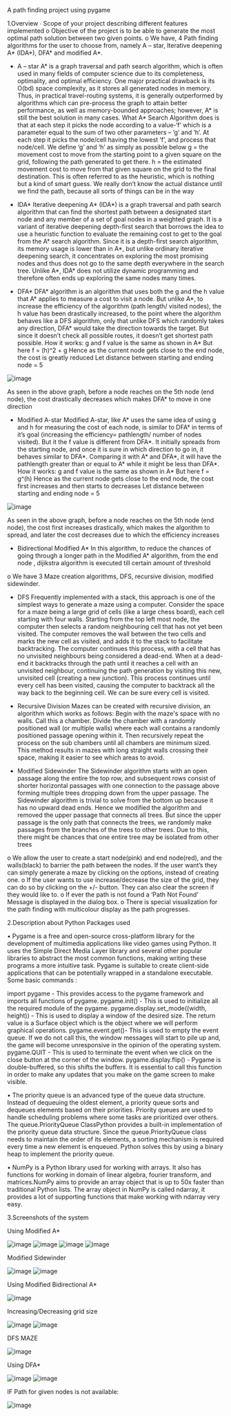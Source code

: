A path finding project using pygame

1.Overview 
∙ Scope of your project describing different  features implemented 
o	Objective of the project is to be able to generate the most optimal path solution between two given points.
o	We have, 4 Path finding algorithms for the user to choose from, namely A – star, Iterative deepening A* (IDA*), DFA* and modified A*. 

-	A – star 
	A* is a graph traversal and path search algorithm, which is often used in many fields of computer science due to its completeness, optimality, and optimal efficiency. One major practical drawback is its O(bd) space complexity, as it stores all generated nodes in memory. Thus, in practical travel-routing systems, it is generally outperformed by algorithms which can pre-process the graph to attain better performance, as well as memory-bounded approaches; however, A* is still the best solution in many cases. 
	What A* Search Algorithm does is that at each step it picks the node according to a value-‘f’ which is a parameter equal to the sum of two other parameters – ‘g’ and ‘h’. At each step it picks the node/cell having the lowest ‘f’, and process that node/cell.
	We define ‘g’ and ‘h’ as simply as possible below
	g = the movement cost to move from the starting point to a given square on the grid, following the path generated to get there. 
	h = the estimated movement cost to move from that given square on the grid to the final destination. This is often referred to as the heuristic, which is nothing but a kind of smart guess. We really don’t know the actual distance until we find the path, because all sorts of things can be in the way 


-	IDA*
Iterative deepening A* (IDA*) is a graph traversal and path search algorithm that can find the shortest path between a designated start node and any member of a set of goal nodes in a weighted graph. It is a variant of iterative deepening depth-first search that borrows the idea to use a heuristic function to evaluate the remaining cost to get to the goal from the A* search algorithm. Since it is a depth-first search algorithm, its memory usage is lower than in A*, but unlike ordinary iterative deepening search, it concentrates on exploring the most promising nodes and thus does not go to the same depth everywhere in the search tree. Unlike A*, IDA* does not utilize dynamic programming and therefore often ends up exploring the same nodes many times.

-	DFA*
DFA* algorithm is an algorithm that uses both the g and the h value that A* applies to measure a cost to visit a node. But unlike A*, to increase the efficiency of the algorithm (path length/ visited nodes), the h value has been drastically increased, to the point where the algorithm behaves like a DFS algorithm, only that unlike DFS which randomly takes any direction, DFA* would take the direction  towards the target. But since it doesn’t check all possible routes, it doesn’t get shortest path possible. How it works:
g and f value is the same as shown in A*
But here f  = (h)^2 + g
Hence as the current node gets close to the end node, the cost is greatly reduced
Let distance between starting and ending node = 5
 
 ![image](https://user-images.githubusercontent.com/62883997/118373276-9821a200-b5d3-11eb-88df-c7aefc996dd4.png)

As seen in the above graph, before a node reaches on the 5th node (end node), the cost drastically decreases which makes DFA* to move in one direction


-	Modified A-star
Modified A-star, like A* uses the same idea of using g and h for measuring the cost of each node, is similar to DFA* in terms of it’s goal (increasing the efficiency= pathlength/ number of nodes visited). But it the f value is different from  DFA*. It initially spreads from the starting node, and once it is sure in which direction to go in, it behaves similar to DFA*. Comparing it with A* and DFA*, it will have the pathlength greater than or equal to A* while it might be less than DFA*. 
How it works:
g and f value is the same as shown in A*
But here f = g^(h)
Hence as the current node gets close to the end node, the cost first increases and then starts to decreases
Let distance between starting and ending node = 5

 ![image](https://user-images.githubusercontent.com/62883997/118373280-9eb01980-b5d3-11eb-812b-92d03fd9fda6.png)

As seen in the above graph, before a node reaches on the 5th node (end node), the cost first increases drastically, which makes the algorithm to spread, and later the cost decreases due to which the efficiency increases

-	Bidirectional Modified A*
In this algorithm, to reduce the chances of going through a longer path in the Modified A* algorithm, from the end node , dijikstra algorithm is executed till certain amount of threshold


  
	
o	We have 3 Maze creation algorithms, DFS, recursive division, modified sidewinder.

-	DFS
Frequently implemented with a stack, this approach is one of the simplest ways to generate a maze using a computer. Consider the space for a maze being a large grid of cells (like a large chess board), each cell starting with four walls. Starting from the top left most node, the computer then selects a random neighbouring cell that has not yet been visited. The computer removes the wall between the two cells and marks the new cell as visited, and adds it to the stack to facilitate backtracking. The computer continues this process, with a cell that has no unvisited neighbours being considered a dead-end. When at a dead-end it backtracks through the path until it reaches a cell with an unvisited neighbour, continuing the path generation by visiting this new, unvisited cell (creating a new junction). This process continues until every cell has been visited, causing the computer to backtrack all the way back to the beginning cell. We can be sure every cell is visited.

-	Recursive Division
Mazes can be created with recursive division, an algorithm which works as follows: Begin with the maze's space with no walls. Call this a chamber. Divide the chamber with a randomly positioned wall (or multiple walls) where each wall contains a randomly positioned passage opening within it. Then recursively repeat the process on the sub chambers until all chambers are minimum sized. This method results in mazes with long straight walls crossing their space, making it easier to see which areas to avoid.

-	Modified Sidewinder
The Sidewinder algorithm starts with an open passage along the entire the top row, and subsequent rows consist of shorter horizontal passages with one connection to the passage above forming multiple trees dropping down from the upper passage. The Sidewinder algorithm is trivial to solve from the bottom up because it has no upward dead ends. Hence we modified the algorithm and removed the upper passage that connects all trees. But since the upper passage is the only path that connects the trees, we randomly make passages from the branches of the trees to other trees. Due to this, there might be chances that one entire tree may be isolated from other trees

o	We allow the user to create a start node(pink) and end node(red), and the walls(black) to barrier the path between the nodes. If the user want’s they can simply generate a maze by clicking on the options, instead of creating one. 
o	If the user wants to use increase/decrease the size of the grid, they can do so by clicking on the +/- button. They can also clear the screen if they would like to.
o	If ever the path is not found a ‘Path Not Found’ Message is displayed in the dialog box.
o	There is special visualization for the path finding with multicolour display as the path progresses.

2.Description about Python Packages used 

•	Pygame is a free and open-source cross-platform library for the development of multimedia applications like video games using Python. It uses the Simple Direct Media Layer library and several other popular libraries to abstract the most common functions, making writing these programs a more intuitive task. Pygame is suitable to create client-side applications that can be potentially wrapped in a standalone executable. Some basic commands :

import pygame - This provides access to the pygame framework and imports all functions of pygame.
pygame.init() - This is used to initialize all the required module of the pygame.
pygame.display.set_mode((width, height)) - This is used to display a window of the desired size. The return value is a Surface object which is the object where we will perform graphical operations.
pygame.event.get()- This is used to empty the event queue. If we do not call this, the window messages will start to pile up and, the game will become unresponsive in the opinion of the operating system.
pygame.QUIT - This is used to terminate the event when we click on the close button at the corner of the window.
pygame.display.flip() - Pygame is double-buffered, so this shifts the buffers. It is essential to call this function in order to make any updates that you make on the game screen to make visible.

•	The priority queue is an advanced type of the queue data structure. Instead of dequeuing the oldest element, a priority queue sorts and dequeues elements based on their priorities. Priority queues are used to handle scheduling problems where some tasks are prioritized over others. The queue.PriorityQueue ClassPython provides a built-in implementation of the priority queue data structure. Since the queue.PriorityQueue class needs to maintain the order of its elements, a sorting mechanism is required every time a new element is enqueued. Python solves this by using a binary heap to implement the priority queue.

•	NumPy is a Python library used for working with arrays. It also has functions for working in domain of linear algebra, fourier transform, and matrices.NumPy aims to provide an array object that is up to 50x faster than traditional Python lists. The array object in NumPy is called ndarray, it provides a lot of supporting functions that make working with ndarray very easy.


3.Screenshots of the system

Using Modified A* 

![image](https://user-images.githubusercontent.com/62883997/118373120-c05cd100-b5d2-11eb-9b82-af05950561d1.png)
![image](https://user-images.githubusercontent.com/62883997/118373123-c94da280-b5d2-11eb-9c02-dba21c04d5eb.png)
![image](https://user-images.githubusercontent.com/62883997/118373132-dcf90900-b5d2-11eb-84b3-547dbce8045c.png)
![image](https://user-images.githubusercontent.com/62883997/118373137-e3878080-b5d2-11eb-8938-d4625217bc7e.png)

Modified Sidewinder

![image](https://user-images.githubusercontent.com/62883997/118373142-ea15f800-b5d2-11eb-9600-cd462c8dcc75.png)
![image](https://user-images.githubusercontent.com/62883997/118373145-ee421580-b5d2-11eb-9b96-269f486fd4f4.png)

Using Modified Bidirectional A*

![image](https://user-images.githubusercontent.com/62883997/118373152-f601ba00-b5d2-11eb-8c92-4bb3f9c92cd5.png)

Increasing/Decreasing grid size
 
![image](https://user-images.githubusercontent.com/62883997/118373158-fd28c800-b5d2-11eb-87ec-fdbd20411979.png)
![image](https://user-images.githubusercontent.com/62883997/118373161-02861280-b5d3-11eb-9ea1-c7b78e1e9dd3.png)


DFS MAZE

![image](https://user-images.githubusercontent.com/62883997/118373164-06b23000-b5d3-11eb-9b16-f406aa017fe4.png)

Using DFA*

![image](https://user-images.githubusercontent.com/62883997/118373182-1a5d9680-b5d3-11eb-81ce-4b2d15765c2a.png)
![image](https://user-images.githubusercontent.com/62883997/118373183-1d588700-b5d3-11eb-8875-d6338265332f.png)
 
IF Path for given nodes is not available: 

![image](https://user-images.githubusercontent.com/62883997/118373191-25182b80-b5d3-11eb-8538-6c510f3a0880.png)


